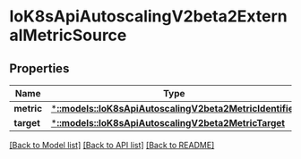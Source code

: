 # IoK8sApiAutoscalingV2beta2ExternalMetricSource

## Properties
Name | Type | Description | Notes
------------ | ------------- | ------------- | -------------
**metric** | [***::models::IoK8sApiAutoscalingV2beta2MetricIdentifier**](io.k8s.api.autoscaling.v2beta2.MetricIdentifier.md) |  | 
**target** | [***::models::IoK8sApiAutoscalingV2beta2MetricTarget**](io.k8s.api.autoscaling.v2beta2.MetricTarget.md) |  | 

[[Back to Model list]](../README.md#documentation-for-models) [[Back to API list]](../README.md#documentation-for-api-endpoints) [[Back to README]](../README.md)


